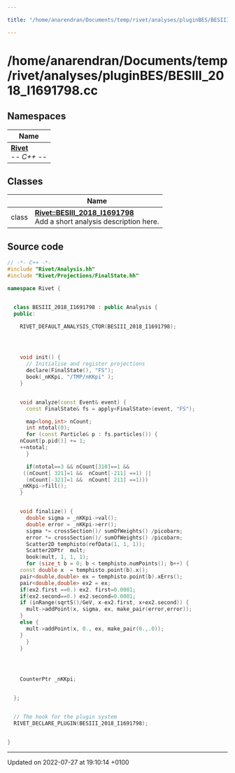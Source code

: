 ```yaml
---

title: "/home/anarendran/Documents/temp/rivet/analyses/pluginBES/BESIII_2018_I1691798.cc"

---
```


# /home/anarendran/Documents/temp/rivet/analyses/pluginBES/BESIII_2018_I1691798.cc



## Namespaces

| Name           |
| -------------- |
| **[Rivet](http://example.org/namespaces/namespacerivet/)** <br>-*- C++ -*-  |

## Classes

|                | Name           |
| -------------- | -------------- |
| class | **[Rivet::BESIII_2018_I1691798](http://example.org/classes/classrivet_1_1besiii__2018__i1691798/)** <br>Add a short analysis description here.  |




## Source code

```cpp
// -*- C++ -*-
#include "Rivet/Analysis.hh"
#include "Rivet/Projections/FinalState.hh"

namespace Rivet {


  class BESIII_2018_I1691798 : public Analysis {
  public:

    RIVET_DEFAULT_ANALYSIS_CTOR(BESIII_2018_I1691798);




    void init() {
      // Initialise and register projections
      declare(FinalState(), "FS");
      book(_nKKpi, "/TMP/nKKpi" );
    }


    void analyze(const Event& event) {
      const FinalState& fs = apply<FinalState>(event, "FS");

      map<long,int> nCount;
      int ntotal(0);
      for (const Particle& p : fs.particles()) {
    nCount[p.pid()] += 1;
    ++ntotal;
      }

      if(ntotal==3 && nCount[310]==1 &&
     ((nCount[ 321]=1 &&  nCount[-211] ==1) ||
      (nCount[-321]=1 &&  nCount[ 211] ==1)))
    _nKKpi->fill();
    }


    void finalize() {
      double sigma = _nKKpi->val();
      double error = _nKKpi->err();
      sigma *= crossSection()/ sumOfWeights() /picobarn;
      error *= crossSection()/ sumOfWeights() /picobarn; 
      Scatter2D temphisto(refData(1, 1, 1));
      Scatter2DPtr  mult;
      book(mult, 1, 1, 1);
      for (size_t b = 0; b < temphisto.numPoints(); b++) {
    const double x  = temphisto.point(b).x();
    pair<double,double> ex = temphisto.point(b).xErrs();
    pair<double,double> ex2 = ex;
    if(ex2.first ==0.) ex2. first=0.0001;
    if(ex2.second==0.) ex2.second=0.0001;
    if (inRange(sqrtS()/GeV, x-ex2.first, x+ex2.second)) {
      mult->addPoint(x, sigma, ex, make_pair(error,error));
    }
    else {
      mult->addPoint(x, 0., ex, make_pair(0.,.0));
    }
      }
    }




    CounterPtr _nKKpi;


  };


  // The hook for the plugin system
  RIVET_DECLARE_PLUGIN(BESIII_2018_I1691798);


}
```


-------------------------------

Updated on 2022-07-27 at 19:10:14 +0100
